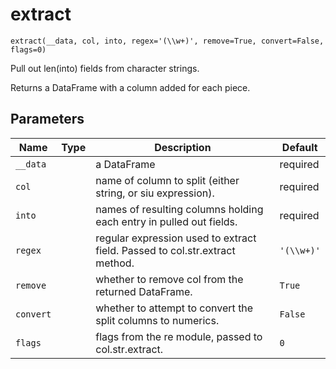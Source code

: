 # extract

`extract(__data, col, into, regex='(\\w+)', remove=True, convert=False, flags=0)`

Pull out len(into) fields from character strings. 

Returns a DataFrame with a column added for each piece.

## Parameters

| Name      | Type   | Description                                                                 | Default    |
|-----------|--------|-----------------------------------------------------------------------------|------------|
| `__data`  |        | a DataFrame                                                                 | required   |
| `col`     |        | name of column to split (either string, or siu expression).                 | required   |
| `into`    |        | names of resulting columns holding each entry in pulled out fields.         | required   |
| `regex`   |        | regular expression used to extract field. Passed to col.str.extract method. | `'(\\w+)'` |
| `remove`  |        | whether to remove col from the returned DataFrame.                          | `True`     |
| `convert` |        | whether to attempt to convert the split columns to numerics.                | `False`    |
| `flags`   |        | flags from the re module, passed to col.str.extract.                        | `0`        |